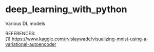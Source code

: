 # deep_learning_with_python
Various DL models

REFERENCES:  
[1] https://www.kaggle.com/rvislaywade/visualizing-mnist-using-a-variational-autoencoder
